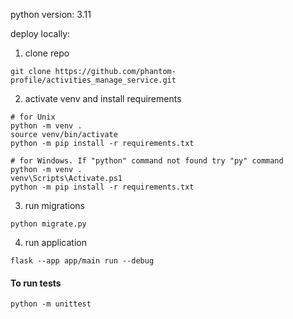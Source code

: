 python version: 3.11

deploy locally:

1) clone repo
```commandline
git clone https://github.com/phantom-profile/activities_manage_service.git
```

2) activate venv and install requirements

```commandline
# for Unix
python -m venv .
source venv/bin/activate
python -m pip install -r requirements.txt
```

```commandline
# for Windows. If "python" command not found try "py" command
python -m venv .
venv\Scripts\Activate.ps1
python -m pip install -r requirements.txt
```

3) run migrations
```commandline
python migrate.py
```

4) run application
```commandline
flask --app app/main run --debug
```

#### To run tests
```commandline
python -m unittest
```